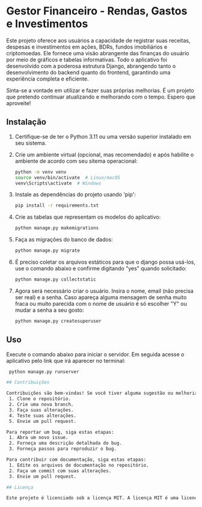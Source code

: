 # Gestor Financeiro - Rendas, Gastos e Investimentos

Este projeto oferece aos usuários a capacidade de registrar suas receitas, despesas e investimentos em ações, BDRs, fundos imobiliários e criptomoedas. Ele fornece uma visão abrangente das finanças do usuário por meio de gráficos e tabelas informativas. Todo o aplicativo foi desenvolvido com a poderosa estrutura Django, abrangendo tanto o desenvolvimento do backend quanto do frontend, garantindo uma experiência completa e eficiente.

Sinta-se a vontade em utilizar e fazer suas próprias melhorias. É um projeto que pretendo continuar atualizando e melhorando com o tempo. Espero que aproveite!

## Instalação

1. Certifique-se de ter o Python 3.11 ou uma versão superior instalado em seu sistema.

2. Crie um ambiente virtual (opcional, mas recomendado) e após habilite o ambiente de acordo com seu sitema operacional:
   ```bash
   python -m venv venv
   source venv/bin/activate  # Linux/macOS
   venv\Scripts\activate  # Windows

3. Instale as dependências do projeto usando 'pip':
    ```bash
    pip install -r requirements.txt

4. Crie as tabelas que representam os modelos do aplicativo:
    ```bash
    python manage.py makemigrations

5. Faça as migrações do banco de dados:
    ```bash
    python manage.py migrate

6. É preciso coletar os arquivos estáticos para que o django possa usá-los, use o comando abaixo e confirme digitando "yes" quando solicitado:
    ```bash
    python manage.py collectstatic

7. Agora será necessário criar o usuário. Insira o nome, email (não precisa ser real) e a senha. Caso apareça alguma mensagem de senha muito fraca ou muito parecida com o nome de usuário é só escolher "Y" ou mudar a senha a seu gosto:
    ```bash
    python manage.py createsuperuser

## Uso

Execute o comando abaixo para iniciar o servidor. Em seguida acesse o aplicativo pelo link que irá aparecer no terminal:
   ```bash
    python manage.py runserver

## Contribuições

Contribuições são bem-vindas! Se você tiver alguma sugestão ou melhoria, sinta-se à vontade para enviar um pull request. Para enviar um pull request, siga estas etapas:
    1. Clone o repositório.
    2. Crie uma nova branch.
    3. Faça suas alterações.
    4. Teste suas alterações.
    5. Envie um pull request.

Para reportar um bug, siga estas etapas:
    1. Abra um novo issue.
    2. Forneça uma descrição detalhada do bug.
    3. Forneça passos para reproduzir o bug.

Para contribuir com documentação, siga estas etapas:
    1. Edite os arquivos de documentação no repositório.
    2. Faça um commit com suas alterações.
    3. Envie um pull request.

## Licença

Este projeto é licenciado sob a licença MIT. A licença MIT é uma licença de software permissiva que permite que o código seja usado, modificado e redistribuído livremente.